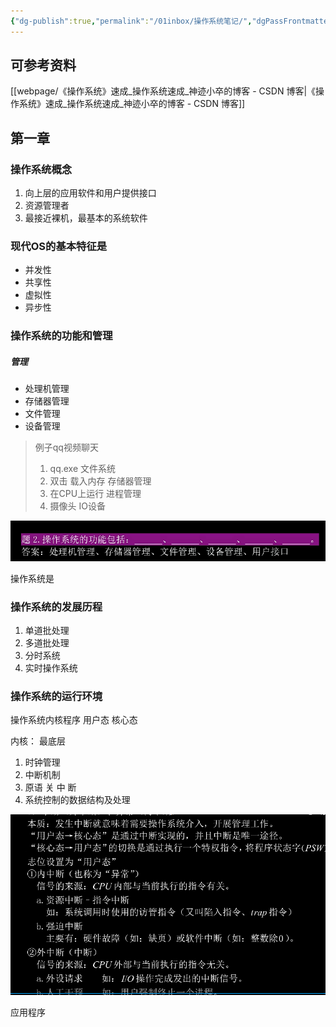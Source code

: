 ```yaml
---
{"dg-publish":true,"permalink":"/01inbox/操作系统笔记/","dgPassFrontmatter":true}
---
```


## 可参考资料

[[webpage/《操作系统》速成_操作系统速成_神迹小卒的博客 - CSDN 博客\|《操作系统》速成_操作系统速成_神迹小卒的博客 - CSDN 博客]]



## 第一章

### 操作系统概念

1. 向上层的应用软件和用户提供接口
2. 资源管理者
3. 最接近裸机，最基本的系统软件

### 现代OS的基本特征是

- 并发性
- 共享性
- 虚拟性
- 异步性
### 操作系统的功能和管理

##### 管理
- 处理机管理
- 存储器管理
- 文件管理
- 设备管理
> 例子qq视频聊天
> 1. qq.exe 文件系统
> 2. 双击  载入内存   存储器管理
> 3. 在CPU上运行    进程管理  
> 4. 摄像头              IO设备    

![image.png](https://raw.githubusercontent.com/everrwsr/blogimage/main/20230226140230.png)





操作系统是

### 操作系统的发展历程

1. 单道批处理
2. 多道批处理 
3. 分时系统
4. 实时操作系统


### 操作系统的运行环境

操作系统内核程序
用户态
核心态

内核： 最底层 
1. 时钟管理
2. 中断机制
3. 原语 关 中 断 
5. 系统控制的数据结构及处理

![image.png](https://raw.githubusercontent.com/everrwsr/blogimage/main/20230226141102.png)

应用程序
